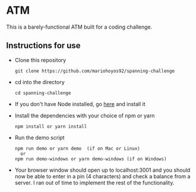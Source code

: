 # ATM

This is a barely-functional ATM built for a coding challenge. 

## Instructions for use

* Clone this repository
  ```
  git clone https://github.com/mariohoyos92/spanning-challenge
  ```
* cd into the directory
  ```
  cd spanning-challenge
  ```

* If you don't have Node installed, go [here](https://nodejs.org/en/download/)
  and install it
* Install the dependencies with your choice of npm or yarn
  ```
  npm install or yarn install
  ```
* Run the demo script
  ```
  npm run demo or yarn demo  (if on Mac or Linux)
    or
  npm run demo-windows or yarn demo-windows (if on Windows)  
  ```
* Your browser window should open up to localhost:3001 and you should now be
  able to enter in a pin (4 characters) and check a balance from a server. I ran out of time to implement the rest of the functionality.
